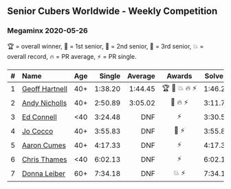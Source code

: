 <style>table {white-space: nowrap;}</style>

## Senior Cubers Worldwide - Weekly Competition
### Megaminx 2020-05-26

🏆 = overall winner, 🥇 = 1st senior, 🥈 = 2nd senior, 🥉 = 3rd senior, 💥 = overall record, 🔥 = PR average, ⚡ = PR single.

| # | Name | Age | Single | Average | Awards | Solve 1 | Solve 2 | Solve 3 | Solve 4 | Solve 5 | Video |
| :--: | :-- | :--: | --: | --: | :--: | --: | --: | --: | --: | --: | :-- |
| 1 | [Geoff Hartnell](../../persons/geoff_hartnell/minx.md) | 40+ | 1:38.20 | 1:44.45 | 🏆 🥇 💥 🔥 ⚡ | 1:46.22 | 2:05.20 | 1:41.47 | 1:45.65 | 1:38.20 | [Link](https://www.facebook.com/events/688407551989463/permalink/688533835310168/) |
| 2 | [Andy Nicholls](../../persons/andy_nicholls/minx.md) | 40+ | 2:50.89 | 3:05.02 | 🥈 🔥 ⚡ | 3:11.77 | 2:50.89 | 3:12.40 | DNS | DNS | [Link](https://www.facebook.com/events/688407551989463/permalink/690047708492114/) |
| 3 | [Ed Connell](../../persons/ed_connell/minx.md) | <40 | 3:24.48 | DNF | ⚡ | 3:30.53 | 3:24.48 | DNS | DNS | DNS | [Link](https://www.facebook.com/events/688407551989463/permalink/691174248379460/) |
| 4 | [Jo Cocco](../../persons/jo_cocco/minx.md) | 40+ | 3:55.83 | DNF | 🥉 ⚡ | 3:55.83 | 4:26.06 | DNS | DNS | DNS | [Link](https://www.facebook.com/events/688407551989463/permalink/689392185224333/) |
| 5 | [Aaron Cumes](../../persons/aaron_cumes/minx.md) | 40+ | 4:17.33 | DNF | ⚡ | 4:17.33 | DNS | DNS | DNS | DNS | [Link](https://www.facebook.com/events/688407551989463/permalink/692397031590515/) |
| 6 | [Chris Thames](../../persons/chris_thames/minx.md) | <40 | 6:02.13 | DNF | ⚡ | 6:02.13 | DNS | DNS | DNS | DNS | [Link](https://www.facebook.com/events/688407551989463/permalink/690392548457630/) |
| 7 | [Donna Leiber](../../persons/donna_leiber/minx.md) | 60+ | 7:34.18 | DNF | 💥 ⚡ | 7:34.18 | 7:42.72 | DNS | DNS | DNS | [Link](https://www.facebook.com/events/688407551989463/permalink/690856405077911/) |

<!-- Global site tag (gtag.js) - Google Analytics -->
<script async src="https://www.googletagmanager.com/gtag/js?id=UA-86348435-3"></script>
<script>window.dataLayer = window.dataLayer || []; function gtag() {dataLayer.push(arguments);} gtag('js', new Date()); gtag('config', 'UA-86348435-3');</script>
